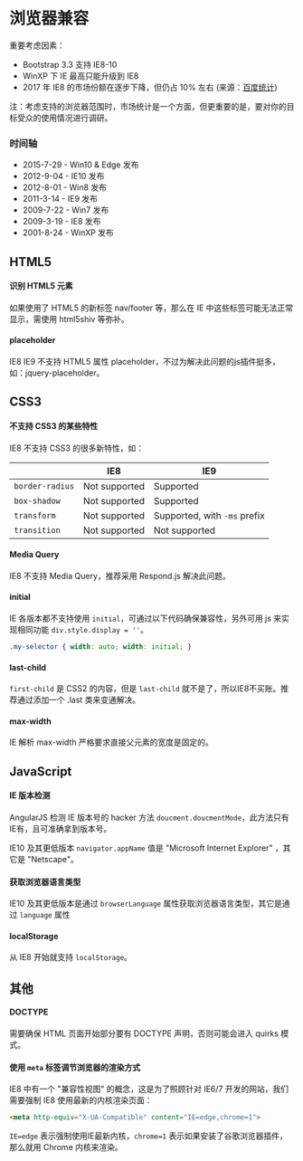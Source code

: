 # 浏览器兼容

重要考虑因素：
* Bootstrap 3.3 支持 IE8-10
* WinXP 下 IE 最高只能升级到 IE8
* 2017 年 IE8 的市场份额在逐步下降，但仍占 10% 左右 (来源：[百度统计](http://tongji.baidu.com/data/browser))

注：考虑支持的浏览器范围时，市场统计是一个方面，但更重要的是，要对你的目标受众的使用情况进行调研。

### 时间轴

* 2015-7-29 - Win10 & Edge 发布
* 2012-9-04 - IE10 发布
* 2012-8-01 - Win8 发布
* 2011-3-14 - IE9 发布
* 2009-7-22 - Win7 发布
* 2009-3-19 - IE8 发布
* 2001-8-24 - WinXP 发布

## HTML5

#### 识别 HTML5 元素

如果使用了 HTML5 的新标签 nav/footer 等，那么在 IE 中这些标签可能无法正常显示，需使用 html5shiv 等弥补。

#### placeholder

IE8 IE9 不支持 HTML5 属性 placeholder，不过为解决此问题的js插件挺多，如：jquery-placeholder。



## CSS3

#### 不支持 CSS3 的某些特性

IE8 不支持 CSS3 的很多新特性，如：

|                 | IE8           | IE9
|-----------------|---------------|-----------------------------
| `border-radius` | Not supported | Supported
| `box-shadow`    | Not supported | Supported
| `transform`     | Not supported | Supported, with `-ms` prefix
| `transition`    | Not supported | Not supported

#### Media Query

IE8 不支持 Media Query，推荐采用 Respond.js 解决此问题。

#### initial

IE 各版本都不支持使用 `initial`，可通过以下代码确保兼容性，另外可用 js 来实现相同功能 `div.style.display = ''`。

```css
.my-selector { width: auto; width: initial; }
```

#### last-child

`first-child` 是 CSS2 的内容，但是 `last-child` 就不是了，所以IE8不买账。推荐通过添加一个 .last 类来变通解决。

#### max-width

IE 解析 max-width 严格要求直接父元素的宽度是固定的。



## JavaScript

#### IE 版本检测

AngularJS 检测 IE 版本号的 hacker 方法 `doucment.doucmentMode`，此方法只有IE有，且可准确拿到版本号。

IE10 及其更低版本 `navigator.appName` 值是 "Microsoft Internet Explorer" ，其它是 "Netscape"。

#### 获取浏览器语言类型

IE10 及其更低版本是通过 `browserLanguage` 属性获取浏览器语言类型，其它是通过 `language` 属性

#### localStorage

从 IE8 开始就支持 `localStorage`。



## 其他

#### DOCTYPE

需要确保 HTML 页面开始部分要有 DOCTYPE 声明，否则可能会进入 quirks 模式。

#### 使用 `meta` 标签调节浏览器的渲染方式

IE8 中有一个 "兼容性视图" 的概念，这是为了照顾针对 IE6/7 开发的网站，我们需要强制 IE8 使用最新的内核渲染页面：

```html
<meta http-equiv="X-UA-Compatible" content="IE=edge,chrome=1">
```

`IE=edge` 表示强制使用IE最新内核，`chrome=1` 表示如果安装了谷歌浏览器插件，那么就用 Chrome 内核来渲染。



